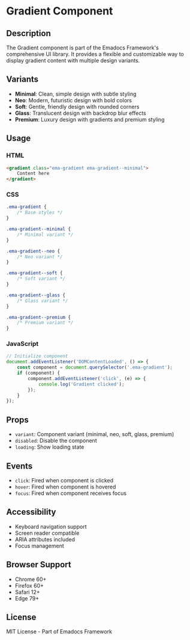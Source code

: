 # Gradient Component

## Description
The Gradient component is part of the Emadocs Framework's comprehensive UI library. It provides a flexible and customizable way to display gradient content with multiple design variants.

## Variants
- **Minimal**: Clean, simple design with subtle styling
- **Neo**: Modern, futuristic design with bold colors
- **Soft**: Gentle, friendly design with rounded corners
- **Glass**: Translucent design with backdrop blur effects
- **Premium**: Luxury design with gradients and premium styling

## Usage

### HTML
```html
<gradient class="ema-gradient ema-gradient--minimal">
    Content here
</gradient>
```

### CSS
```css
.ema-gradient {
    /* Base styles */
}

.ema-gradient--minimal {
    /* Minimal variant */
}

.ema-gradient--neo {
    /* Neo variant */
}

.ema-gradient--soft {
    /* Soft variant */
}

.ema-gradient--glass {
    /* Glass variant */
}

.ema-gradient--premium {
    /* Premium variant */
}
```

### JavaScript
```javascript
// Initialize component
document.addEventListener('DOMContentLoaded', () => {
    const component = document.querySelector('.ema-gradient');
    if (component) {
        component.addEventListener('click', (e) => {
            console.log('Gradient clicked');
        });
    }
});
```

## Props
- `variant`: Component variant (minimal, neo, soft, glass, premium)
- `disabled`: Disable the component
- `loading`: Show loading state

## Events
- `click`: Fired when component is clicked
- `hover`: Fired when component is hovered
- `focus`: Fired when component receives focus

## Accessibility
- Keyboard navigation support
- Screen reader compatible
- ARIA attributes included
- Focus management

## Browser Support
- Chrome 60+
- Firefox 60+
- Safari 12+
- Edge 79+

## License
MIT License - Part of Emadocs Framework

